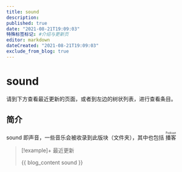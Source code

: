 ```yaml
---
title: sound
description:
published: true
date: "2021-08-21T19:09:03"
特殊标签标记: #介绍与更新页
editor: markdown
dateCreated: "2021-08-21T19:09:03"
exclude_from_blog: true
---
```


# sound

请到下方查看最近更新的页面，或者到左边的树状列表，进行查看条目。

## 简介

sound 即声音，一些音乐会被收录到此版块（文件夹），其中也包括 <ruby>播客<rp>(</rp><rt>Podcast</rt><rp>)</rp></ruby>

> [!example]+ 最近更新
>
> {{ blog_content sound }}
